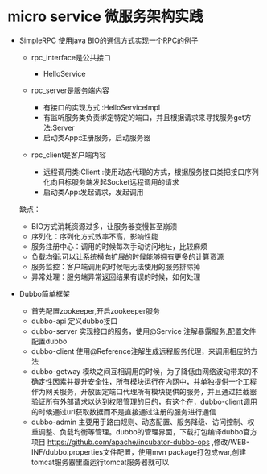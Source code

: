 # micro service 微服务架构实践

* SimpleRPC 使用java BIO的通信方式实现一个RPC的例子
	
	* rpc_interface是公共接口
	
		* HelloService
	* rpc_server是服务端内容
	
		* 有接口的实现方式 :HelloServiceImpl
		* 有监听服务类负责绑定特定的端口，并且根据请求来寻找服务get方法:Server
		* 启动类App:注册服务，启动服务器	
	* rpc_client是客户端内容
	
		* 远程调用类:Client<T> :使用动态代理的方式，根据服务接口类把接口序列化向目标服务端发起Socket远程调用的请求
		* 启动类App:发起请求，发起调用

	缺点：
	
	* BIO方式消耗资源过多，让服务器变慢甚至崩溃
	* 序列化：序列化方式效率不高，影响性能
	* 服务注册中心：调用的时候每次手动访问地址，比较麻烦
	* 负载均衡:可以让系统横向扩展的时候能够拥有更多的计算资源
	* 服务监控：客户端调用的时候吧无法使用的服务排除掉
	* 异常处理：服务端异常返回结果有误的时候，如何处理
* Dubbo简单框架

	* 首先配置zookeeper,开启zookeeper服务
	* dubbo-api 定义dubbo接口
	* dubbo-server 实现接口的服务，使用@Service 注解暴露服务,配置文件配置dubbo
	* dubbo-client 使用@Reference注解生成远程服务代理，来调用相应的方法
	* dubbo-getway 模块之间互相调用的时候，为了降低由网络波动带来的不确定性因素并提升安全性，所有模块运行在内网中，并单独提供一个工程作为网关服务，开放固定端口代理所有模块提供的服务，并且通过拦截器验证所有外部请求以达到权限管理的目的，有这个在，dubbo-client调用的时候通过url获取数据而不是直接通过注册的服务进行通信
	* dubbo-admin 主要用于路由规则、动态配置、服务降级、访问控制、权重调整、负载均衡等管理。dubbo的管理界面，下载打包编译dubbo官方项目 https://github.com/apache/incubator-dubbo-ops ,修改/WEB-INF/dubbo.properties文件配置，使用mvn package打包成war,创建tomcat服务器里面运行tomcat服务器就可以